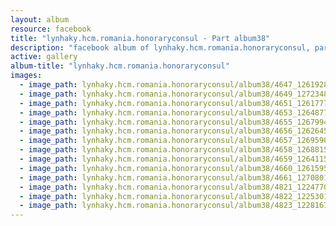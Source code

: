 ```yaml
---
layout: album
resource: facebook
title: "lynhaky.hcm.romania.honoraryconsul - Part album38"
description: "facebook album of lynhaky.hcm.romania.honoraryconsul, part album38."
active: gallery
album-title: "lynhaky.hcm.romania.honoraryconsul"
images:
  - image_path: lynhaky.hcm.romania.honoraryconsul/album38/4647_126192839_3692296794138496_1969314110173335400_n.jpg
  - image_path: lynhaky.hcm.romania.honoraryconsul/album38/4649_127234852_3692296664138509_3214658510480290790_n.jpg
  - image_path: lynhaky.hcm.romania.honoraryconsul/album38/4651_126177745_3692296560805186_4678969928658632787_n.jpg
  - image_path: lynhaky.hcm.romania.honoraryconsul/album38/4653_126487726_3692296464138529_5095334109832136345_n.jpg
  - image_path: lynhaky.hcm.romania.honoraryconsul/album38/4655_126799497_3692296354138540_9216200516802793498_n.jpg
  - image_path: lynhaky.hcm.romania.honoraryconsul/album38/4656_126264543_3692296314138544_9041999916428511907_n.jpg
  - image_path: lynhaky.hcm.romania.honoraryconsul/album38/4657_126959025_3692296254138550_5224811765131874335_n.jpg
  - image_path: lynhaky.hcm.romania.honoraryconsul/album38/4658_126881574_3692296217471887_5951858926010380191_n.jpg
  - image_path: lynhaky.hcm.romania.honoraryconsul/album38/4659_126411558_3692296157471893_2403138192114307762_n.jpg
  - image_path: lynhaky.hcm.romania.honoraryconsul/album38/4660_126159560_3692296134138562_6159809221372903956_n.jpg
  - image_path: lynhaky.hcm.romania.honoraryconsul/album38/4661_127080117_3692296034138572_8218669434349867398_n.jpg
  - image_path: lynhaky.hcm.romania.honoraryconsul/album38/4821_122477001_3616840731684103_333124971186594713_n.jpg
  - image_path: lynhaky.hcm.romania.honoraryconsul/album38/4822_122530118_3616840588350784_7536945132546604533_n.jpg
  - image_path: lynhaky.hcm.romania.honoraryconsul/album38/4823_122816797_3616840495017460_8523505369576558728_n.jpg
---
```


